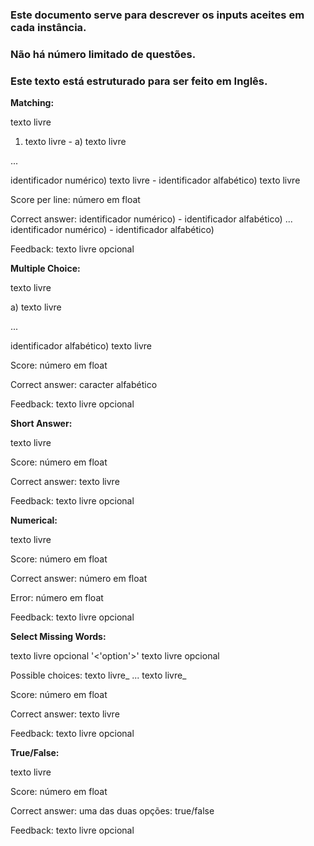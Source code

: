 ### Este documento serve para descrever os inputs aceites em cada instância.

### Não há número limitado de questões.

### Este texto está estruturado para ser feito em Inglês.


**Matching:**

texto livre
1) texto livre - a) texto livre

...

identificador numérico) texto livre - identificador alfabético) texto livre

Score per line: número em float

Correct answer: identificador numérico) - identificador alfabético) ... identificador numérico) - identificador alfabético)

Feedback: texto livre opcional

**Multiple Choice:**

texto livre

a) texto livre

...

identificador alfabético) texto livre

Score: número em float

Correct answer: caracter alfabético

Feedback: texto livre opcional


**Short Answer:**

texto livre

Score: número em float

Correct answer: texto livre

Feedback: texto livre opcional


**Numerical:**

texto livre

Score: número em float

Correct answer: número em float

Error: número em float

Feedback: texto livre opcional


**Select Missing Words:**

texto livre opcional '<'option'>' texto livre opcional

Possible choices: texto livre_ ... texto livre_

Score: número em float

Correct answer: texto livre

Feedback: texto livre opcional


**True/False:**

texto livre

Score: número em float

Correct answer: uma das duas opções: true/false

Feedback: texto livre opcional